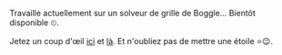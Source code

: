 Travaille actuellement sur un solveur de grille de Boggle... Bientôt disponible ⏲.

Jetez un coup d'œil <a href="https://github.com/sev1527/anniversaires">ici</a> et <a href="https://github.com/sev1527/mastermind_solveur">là</a>. Et n'oubliez pas de mettre une étoile ⭐😉.
